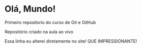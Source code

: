 # Olá, Mundo!

Primeiro repositorio do curso de Git e GitHub

Repositório criado na aula ao vivo

Essa linha eu alterei diretamente no site! QUE IMPRESSIONANTE!
